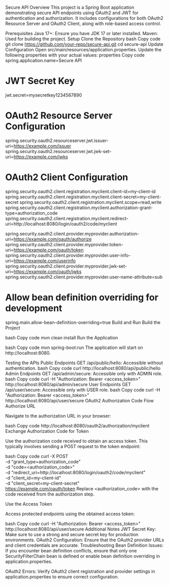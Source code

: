 Secure API
Overview
This project is a Spring Boot application demonstrating secure API endpoints using OAuth2 and JWT for authentication and authorization. It includes configurations for both OAuth2 Resource Server and OAuth2 Client, along with role-based access control.

Prerequisites
Java 17+: Ensure you have JDK 17 or later installed.
Maven: Used for building the project.
Setup
Clone the Repository
bash
Copy code
git clone https://github.com/your-repo/secure-api.git
cd secure-api
Update Configuration
Open src/main/resources/application.properties.
Update the following properties with your actual values:
properties
Copy code
spring.application.name=Secure API

# JWT Secret Key
jwt.secret=mysecretkey1234567890

# OAuth2 Resource Server Configuration
spring.security.oauth2.resourceserver.jwt.issuer-uri=https://example.com/issuer
spring.security.oauth2.resourceserver.jwt.jwk-set-uri=https://example.com/jwks

# OAuth2 Client Configuration
spring.security.oauth2.client.registration.myclient.client-id=my-client-id
spring.security.oauth2.client.registration.myclient.client-secret=my-client-secret
spring.security.oauth2.client.registration.myclient.scope=read,write
spring.security.oauth2.client.registration.myclient.authorization-grant-type=authorization_code
spring.security.oauth2.client.registration.myclient.redirect-uri=http://localhost:8080/login/oauth2/code/myclient

spring.security.oauth2.client.provider.myprovider.authorization-uri=https://example.com/oauth/authorize
spring.security.oauth2.client.provider.myprovider.token-uri=https://example.com/oauth/token
spring.security.oauth2.client.provider.myprovider.user-info-uri=https://example.com/userinfo
spring.security.oauth2.client.provider.myprovider.jwk-set-uri=https://example.com/oauth/jwks
spring.security.oauth2.client.provider.myprovider.user-name-attribute=sub

# Allow bean definition overriding for development
spring.main.allow-bean-definition-overriding=true
Build and Run
Build the Project

bash
Copy code
mvn clean install
Run the Application

bash
Copy code
mvn spring-boot:run
The application will start on http://localhost:8080.

Testing the APIs
Public Endpoints
GET /api/public/hello: Accessible without authentication.
bash
Copy code
curl http://localhost:8080/api/public/hello
Admin Endpoints
GET /api/admin/secure: Accessible only with ADMIN role.
bash
Copy code
curl -H "Authorization: Bearer <access_token>" http://localhost:8080/api/admin/secure
User Endpoints
GET /api/user/secure: Accessible only with USER role.
bash
Copy code
curl -H "Authorization: Bearer <access_token>" http://localhost:8080/api/user/secure
OAuth2 Authorization Code Flow
Authorize URL

Navigate to the authorization URL in your browser:

bash
Copy code
http://localhost:8080/oauth2/authorization/myclient
Exchange Authorization Code for Token

Use the authorization code received to obtain an access token. This typically involves sending a POST request to the token endpoint:

bash
Copy code
curl -X POST \
  -d "grant_type=authorization_code" \
  -d "code=<authorization_code>" \
  -d "redirect_uri=http://localhost:8080/login/oauth2/code/myclient" \
  -d "client_id=my-client-id" \
  -d "client_secret=my-client-secret" \
  https://example.com/oauth/token
Replace <authorization_code> with the code received from the authorization step.

Use the Access Token

Access protected endpoints using the obtained access token:

bash
Copy code
curl -H "Authorization: Bearer <access_token>" http://localhost:8080/api/user/secure
Additional Notes
JWT Secret Key: Make sure to use a strong and secure secret key for production environments.
OAuth2 Configuration: Ensure that the OAuth2 provider URLs and client credentials are accurate.
Troubleshooting
Bean Definition Issues: If you encounter bean definition conflicts, ensure that only one SecurityFilterChain bean is defined or enable bean definition overriding in application.properties.

OAuth2 Errors: Verify OAuth2 client registration and provider settings in application.properties to ensure correct configuration.
